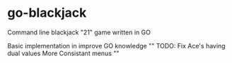# go-blackjack
Command line blackjack "21" game written in GO

Basic implementation in improve GO knowledge
""
TODO: Fix Ace's having dual values
      More Consistant menus
""
